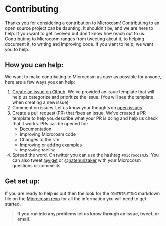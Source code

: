 # Contributing

Thanks you for considering a contribution to Microcosm! Contributing to an open source project can be daunting. It shouldn't be, and we are here to help. If you want to get involved but don't know how reach out to us. Contributing to Microcosm ranges from tweeting about it, to helping document it, to writing and improving code. If you want to help, we want you to help.

## How you can help:

We want to make contributing to Microcosm as easy as possible for anyone, here are a few ways you can help:

1.  [Create an issue on Github](https://github.com/vigetlabs/microcosm/issues). We've provided an issue template that will help us categorize and prioritize the issue. (You will see the template when creating a new issue)
2.  Comment on issues. Let us know your thoughts on [open issues](https://github.com/vigetlabs/microcosm/issues)
3.  Create a pull request (PR) that fixes an issue. We've created a PR template to help you describe what your PR is doing and help us check that it works. PRs can be opened for:
    - Documentation
    - Improving Microcosm code
    - Changes to the site
    - Improving or adding examples
    - Improving tooling
4.  Spread the word. On twitter you can use the hashtag `#microcosmJS`. You can also tweet @[viget](https://twitter.com/viget) or @[natehunzaker](https://twitter.com/natehunzaker) with your Microcosm questions or comments

## Get set up:

If you are ready to help us out then the look for the `CONTRIBUTING` markdown file on the [Microcosm repo](https://github.com/vigetlabs/microcosm) for all the information you will need to get started.

> **If you run into any problems let us know through an issue, tweet, or email.**
